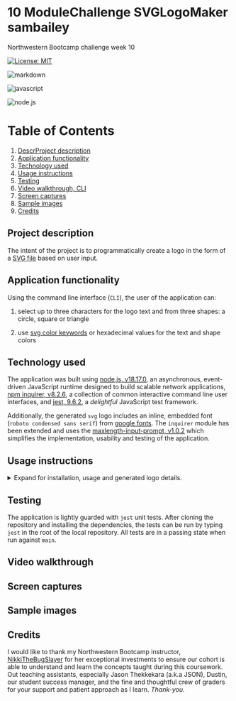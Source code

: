 # 10 ModuleChallenge SVGLogoMaker sambailey
Northwestern Bootcamp challenge week 10

[![License: MIT](https://img.shields.io/badge/License-MIT-yellow.svg)](https://opensource.org/licenses/MIT)

![markdown](https://img.shields.io/badge/Markdown-000000?style=for-the-badge&logo=markdown&logoColor=white)

![javascript](https://img.shields.io/badge/JavaScript-F7DF1E?style=for-the-badge&logo=javascript&logoColor=black)

![node.js](https://img.shields.io/badge/Node.js-43853D?style=for-the-badge&logo=node.js&logoColor=white)

# Table of Contents
1. [DescrProject description](project%20description)
2. [Application functionality](application%20functionality)
3. [Technology used](technology%20used)
4. [Usage instructions](usage%20instructions)
5. [Testing](testing)
6. [Video walkthrough, CLI](Video%20walkthrough,%20CLI)
7. [Screen captures](screen%20captures)
8. [Sample images](sample%20images)
9. [Credits](credits)

## Project description

The intent of the project is to programmatically create a logo in the form of a [SVG file](https://en.wikipedia.org/wiki/Scalable_Vector_Graphics) based on user input.

## Application functionality

Using the command line interface (`CLI`), the user of the application can:
1. select up to three characters for the logo text and from three shapes: a circle, square or triangle

2. use [svg color keywords]( https://upload.wikimedia.org/wikipedia/commons/2/2b/SVG_Recognized_color_keyword_names.svg) or hexadecimal values for the text and shape colors

## Technology used

The application was built using [node.js, v18.17.0](https://nodejs.org/en), an asynchronous, event-driven JavaScript runtime designed to build scalable network applications, [npm inquirer, v8.2.6](https://www.npmjs.com/package/inquirer), a collection of common interactive command line user interfaces, and [jest, 9.6.2](https://jestjs.io/), a *delightful* JavaScript test framework.

Additionally, the generated `svg` logo includes an inline, embedded font (`roboto condensed sans serif`) from [google fonts](https://fonts.google.com/). The `inquirer` module has been extended and uses the [maxlength-input-prompt, v1.0.2](https://github.com/jwarby/inquirer-maxlength-input-prompt) which simplifies the implementation, usability and testing of the application.

## Usage instructions

<details>
<summary> Expand for installation, usage and generated logo details.</summary>

1. **Installation**

    *prerequisites:*
    
    [VS Code](https://code.visualstudio.com/download)

    [required packages, link to package.json in github repository](https://github.com/thoughtsinbuttermilk/10-ModuleChallenge-SVGLogoMaker-sambailey/blob/a6165d792efc7fb656f1b2b635ee339fb8d9e64d/package.json)


   • Clone the repository: `git clone git@github.com:thoughtsinbuttermilk/10-ModuleChallenge-SVGLogoMaker-sambailey.git`

   •  Install and launch VS Code

   • In the `terminal`, use `npm` to install required packages

2. **Usage, CLI**

    Run the application by entering `node index.js` in the `terminal` and follow the prompts

3. **Generated logo**
   
    After running the application, a file named `logo.svg` will be generated in the root of the repository
</details>

## Testing

The application is lightly guarded with `jest` unit tests. After cloning the repository and installing the dependencies, the tests can be run by typing `jest` in the root of the local repository. All tests are in a passing state when run against `main`.

## Video walkthrough

## Screen captures

## Sample images

## Credits

I would like to thank my Northwestern Bootcamp instructor, [NikkiTheBugSlayer](https://github.com/NikkiTheBugSlayer) for her exceptional investments to ensure our cohort is able to understand and learn the concepts taught during this coursework. Out teaching assistants, especially Jason Thekkekara (a.k.a JSON), Dustin, our student success manager, and the fine and thoughtful crew of graders for your support and patient approach as I learn. *Thank-you.*